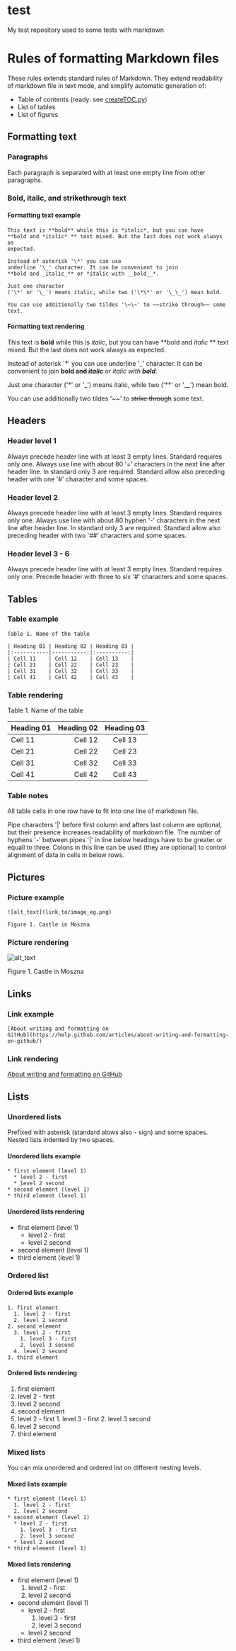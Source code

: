 


test
================================================================================
My test repository used to some tests with markdown



Rules of formatting Markdown files
================================================================================

These rules extends standard rules of Markdown. They extend readability of
markdown file in text mode, and simplify automatic generation of:
* Table of contents
  (ready: see
  [createTOC.py](https://github.com/adam-kami-1/test/blob/master/createTOC.py))
* List of tables
* List of figures



Formatting text
--------------------------------------------------------------------------------



### Paragraphs

Each paragraph is separated with at least one empty line from other paragraphs.



### Bold, italic, and strikethrough text



#### Formatting text example

```
This text is **bold** while this is *italic*, but you can have
**bold and *italic* ** text mixed. But the last does not work always as
expected.

Instead of asterisk '\*' you can use
underline '\_' character. It can be convenient to join
**bold and _italic_** or *italic with __bold__*.

Just one character
('\*' or '\_') means italic, while two ('\*\*' or '\_\_') mean bold.

You can use additionally two tildes '\~\~' to ~~strike through~~ some text.
```



#### Formatting text rendering

This text is **bold** while this is *italic*, but you can have
**bold and *italic* ** text mixed. But the last does not work always as
expected.

Instead of asterisk '\*' you can use
underline '\_' character. It can be convenient to join
**bold and _italic_** or *italic with __bold__*.

Just one character
('\*' or '\_') means italic, while two ('\*\*' or '\_\_') mean bold.

You can use additionally two tildes '\~\~' to ~~strike through~~ some text.



Headers
--------------------------------------------------------------------------------



### Header level 1

Always precede header line with at least 3 empty lines. Standard requires
only one. Always use line with about 80 '=' characters in the next line after
header line. In standard only 3 are required. Standard allow also preceding
header with one '\#' character and some spaces.



### Header level 2

Always precede header line with at least 3 empty lines. Standard requires
only one. Always use line with about 80 hyphen '\-' characters in the next
line after header line. In standard only 3 are required. Standard allow
also preceding header with two '\#\#' characters and some spaces.



### Header level 3 - 6

Always precede header line with at least 3 empty lines. Standard requires
only one. Precede header with three to six '\#' characters and some spaces.



Tables
--------------------------------------------------------------------------------



### Table example

```
Table 1. Name of the table

| Heading 01 | Heading 02 | Heading 03 |
|:-----------|-----------:|:----------:|
| Cell 11    | Cell 12    | Cell 13    |
| Cell 21    | Cell 22    | Cell 23    |
| Cell 31    | Cell 32    | Cell 33    |
| Cell 41    | Cell 42    | Cell 43    |
```



### Table rendering

Table 1. Name of the table

| Heading 01 | Heading 02 | Heading 03 |
|:-----------|-----------:|:----------:|
| Cell 11    | Cell 12    | Cell 13    |
| Cell 21    | Cell 22    | Cell 23    |
| Cell 31    | Cell 32    | Cell 33    |
| Cell 41    | Cell 42    | Cell 43    |



### Table notes

All table cells in one row have to fit into one line of markdown file.

Pipe characters '|' before first column and afters last column are optional,
but their presence increases readability of markdown file. The number of
hyphens '\-' between pipes '|' in line below headings have to be greater or
equall to three. Colons in this line can be used (they are optional) to
control alignment of data in cells in below rows.



Pictures
--------------------------------------------------------------------------------



### Picture example

```
![alt_text](link_to/image_eg.png)

Figure 1. Castle in Moszna
```



### Picture rendering

![alt_text](link_to/image_eg.png)

Figure 1. Castle in Moszna



Links
--------------------------------------------------------------------------------



### Link example

```
[About writing and formatting on
GitHub](https://help.github.com/articles/about-writing-and-formatting-on-github/)
```



### Link rendering

[About writing and formatting on
GitHub](https://help.github.com/articles/about-writing-and-formatting-on-github/)



Lists
--------------------------------------------------------------------------------



### Unordered lists

Prefixed with asterisk (standard alows also \- sign) and some spaces. Nested
lists indented by two spaces.




#### Unordered lists example

```
* first element (level 1)
  * level 2 - first
  * level 2 second
* second element (level 1)
* third element (level 1)
```





#### Unordered lists rendering

* first element (level 1)
  * level 2 - first
  * level 2 second
* second element (level 1)
* third element (level 1)



### Ordered list



#### Ordered lists example

```
1. first element
  1. level 2 - first
  2. level 2 second
2. second element
  3. level 2 - first
    1. level 3 - first
    2. level 3 second
  4. level 2 second
3. third element
```



#### Ordered lists rendering

1. first element
  1. level 2 - first
  2. level 2 second
2. second element
  3. level 2 - first
    1. level 3 - first
    2. level 3 second
  4. level 2 second
3. third element



### Mixed lists

You can mix unordered and ordered list on different nesting levels.




#### Mixed lists example

```
* first element (level 1)
  1. level 2 - first
  2. level 2 second
* second element (level 1)
  * level 2 - first
    1. level 3 - first
    2. level 3 second
  * level 2 second
* third element (level 1)
```



#### Mixed lists rendering

* first element (level 1)
  1. level 2 - first
  2. level 2 second
* second element (level 1)
  * level 2 - first
    1. level 3 - first
    2. level 3 second
  * level 2 second
* third element (level 1)
